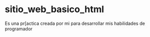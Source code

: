 # sitio_web_basico_html
Es una pr[actica creada por mi para desarrollar mis habilidades de programador
